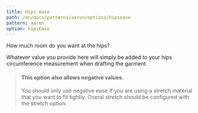 ```yaml
---
title: Hips ease
path: /en/docs/patterns/aaron/options/hipsease
pattern: aaron
option: hipsEase
---
```

How much room do you want at the hips?

Whatever value you provide here will simply be added to your hips circumference measurement when drafting the garment.

> #### This option also allows negative values.
>
> You should only use negative ease if you are using a stretch material that you want to fit tightly.
> Overal stretch should be configured with the stretch option.
